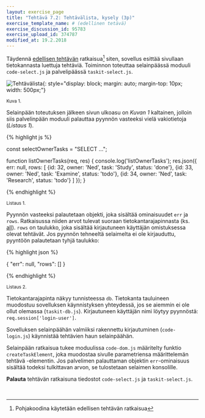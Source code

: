 ```yaml
---
layout: exercise_page
title: "Tehtävä 7.2: Tehtävälista, kysely (3p)"
exercise_template_name: # (edellinen tetävä)
exercise_discussion_id: 95783
exercise_upload_id: 374787
modified_at: 19.2.2018
---
```


Täydennä [edellisen tehtävän](../tehtava71) ratkaisua[^pohja] siten, sovellus esittää sivullaan
tietokannasta luettuja tehtäviä. Toiminnon toteuttaa selainpäässä moduuli
`code-select.js` ja palvelipäässä `taskit-select.js`.

[^pohja]: Pohjakoodina käytetään edellisen tehtävän ratkaisua

![Tehtävälista](../img/taskit_v2.png "Tehtävälista"){: style="display: block;  margin: auto; margin-top: 10px; width: 500px;"}

<small>Kuva 1.</small>

Selainpään toteutuksen jälkeen sivun ulkoasu on *Kuvan 1* kaltainen, jolloin
siis palvelinpään moduuli palauttaa pyynnön vasteeksi vielä vakiotietoja (*Listaus 1*).


{% highlight js %}

const selectOwnerTasks = "SELECT ...";

function listOwnerTasks(req, res) {
    console.log('listOwnerTasks');
    res.json({
        err: null,
        rows: [
            {id: 32, owner: 'Ned', task: 'Study', status: 'done'},
            {id: 33, owner: 'Ned', task: 'Examine', status: 'todo'},
            {id: 34, owner: 'Ned', task: 'Research', status: 'todo'}
        ]
    });
}

{% endhighlight %}

<small>Listaus 1.</small>

Pyynnön vasteeksi palautetaan objekti, joka sisältää ominaisuudet `err` ja `rows`.
Ratkaisussa niiden
arvot tulevat suoraan tietokantarajapinnasta (ks. [all][all]). `rows` on taulukko,
joka sisältää kirjautuneen käyttäjän omistuksessa olevat tehtävät. Jos pyynnön
tehneeltä selaimelta ei ole kirjauduttu, pyyntöön palautetaan tyhjä taulukko:

[all]: https://github.com/mapbox/node-sqlite3/wiki/API#databaseallsql-param--callback


{% highlight json %}

{ "err": null, "rows": [] }  

{% endhighlight %}

<small>Listaus 2.</small>

Tietokantarajapinta näkyy tunnisteessa `db`. Tietokanta tauluineen muodostuu
sovelluksen käynnistyksen yhteydessä, jos se aiemmin ei ole ollut olemassa
(`taskit-db.js`). Kirjautuneen käyttäjän nimi löytyy pyynnöstä: `req.session['login-user']`.

Sovelluksen selainpäähän valmiiksi rakennettu
kirjautuminen (`code-login.js`) käynnistää tehtävien haun selainpäähän.

Selainpään ratkaisua tukee moduulissa `code-dom.js` määritelty funktio
`createTaskElement`, joka muodostaa sivulle parametriensa määrittelemän
tehtävä -elementin. Jos palvelimen palauttaman objektin `err`-ominaisuus
sisältää todeksi tulkittavan arvon, se tulostetaan selaimen konsolille.


**Palauta** tehtävän ratkaisuna tiedostot `code-select.js` ja
`taskit-select.js`.

<br/>
